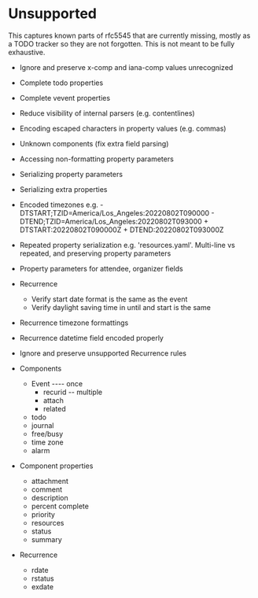 # Unsupported

This captures known parts of rfc5545 that are currently missing, mostly as a
TODO tracker so they are not forgotten. This is not meant to be fully exhaustive.

- Ignore and preserve x-comp and iana-comp values unrecognized
- Complete todo properties
- Complete vevent properties
- Reduce visibility of internal parsers (e.g. contentlines)
- Encoding escaped characters in property values (e.g. commas)
- Unknown components (fix extra field parsing)
- Accessing non-formatting property parameters
- Serializing property parameters
- Serializing extra properties
- Encoded timezones e.g.
        - DTSTART;TZID=America/Los_Angeles:20220802T090000
        - DTEND;TZID=America/Los_Angeles:20220802T093000
        + DTSTART:20220802T090000Z
        + DTEND:20220802T093000Z
- Repeated property serialization e.g. 'resources.yaml'. Multi-line vs repeated, and preserving property parameters
- Property parameters for attendee, organizer fields
- Recurrence
  - Verify start date format is the same as the event
  - Verify daylight saving time in until and start is the same
- Recurrence timezone formattings
- Recurrence datetime field encoded properly
- Ignore and preserve unsupported Recurrence rules

- Components
  - Event
    ---- once
    - recurid
    -- multiple
    - attach
    - related
  - todo
  - journal
  - free/busy
  - time zone
  - alarm

- Component properties
  - attachment
  - comment
  - description
  - percent complete
  - priority
  - resources
  - status
  - summary

- Recurrence
  - rdate
  - rstatus
  - exdate
